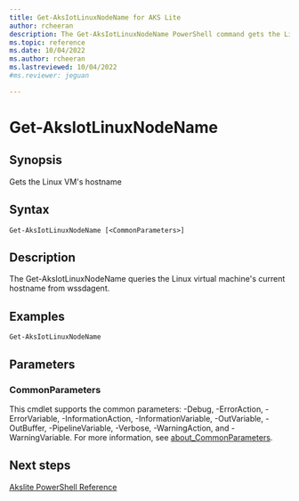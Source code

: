 ```yaml
---
title: Get-AksIotLinuxNodeName for AKS Lite
author: rcheeran
description: The Get-AksIotLinuxNodeName PowerShell command gets the Linux VM's hostname
ms.topic: reference
ms.date: 10/04/2022
ms.author: rcheeran 
ms.lastreviewed: 10/04/2022
#ms.reviewer: jeguan

---
```


# Get-AksIotLinuxNodeName

## Synopsis
Gets the Linux VM's hostname

## Syntax

```
Get-AksIotLinuxNodeName [<CommonParameters>]
```

## Description
The Get-AksIotLinuxNodeName queries the Linux virtual machine's current hostname from wssdagent.

## Examples
```
Get-AksIotLinuxNodeName
```

## Parameters

### CommonParameters
This cmdlet supports the common parameters: -Debug, -ErrorAction, -ErrorVariable, -InformationAction, -InformationVariable, -OutVariable, -OutBuffer, -PipelineVariable, -Verbose, -WarningAction, and -WarningVariable. For more information, see [about_CommonParameters](https://go.microsoft.com/fwlink/?LinkID=113216).

## Next steps

[Akslite PowerShell Reference](./index.md)

